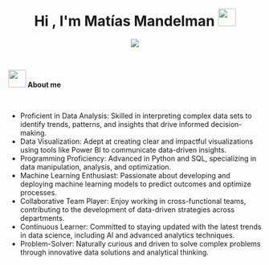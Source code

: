 <h1 align="center"><b>Hi , I'm Matías Mandelman </b><img src="https://media.giphy.com/media/hvRJCLFzcasrR4ia7z/giphy.gif" width="35"></h1>
<!--  -->
<p align="center">
  <a><img src="https://readme-typing-svg.herokuapp.com?font=Time+New+Roman&color=cyan&size=25&center=true&vCenter=true&width=600&height=100&lines=Data+Analyst+&+Data+Scientist;Business+Student,;Love+to+learn+new+stuffs.."></a>
</p>
<br>

	
<img src="https://media.giphy.com/media/iY8CRBdQXODJSCERIr/giphy.gif" width="35"><b> **About me** </b>


<br>

- Proficient in Data Analysis: Skilled in interpreting complex data sets to identify trends, patterns, and insights that drive informed decision-making.
- Data Visualization: Adept at creating clear and impactful visualizations using tools like Power BI to communicate data-driven insights.
- Programming Proficiency: Advanced in Python and SQL, specializing in data manipulation, analysis, and optimization.
- Machine Learning Enthusiast: Passionate about developing and deploying machine learning models to predict outcomes and optimize processes.
- Collaborative Team Player: Enjoy working in cross-functional teams, contributing to the development of data-driven strategies across departments.
- Continuous Learner: Committed to staying updated with the latest trends in data science, including AI and advanced analytics techniques.
- Problem-Solver: Naturally curious and driven to solve complex problems through innovative data solutions and analytical thinking.
  

<br><br>
